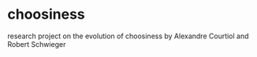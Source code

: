 # choosiness
research project on the evolution of choosiness
by Alexandre Courtiol and Robert Schwieger
